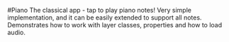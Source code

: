 #Piano
The classical app - tap to play piano notes! Very simple implementation, and it can be easily extended to support all notes. Demonstrates how to work with layer classes, properties and how to load audio.
